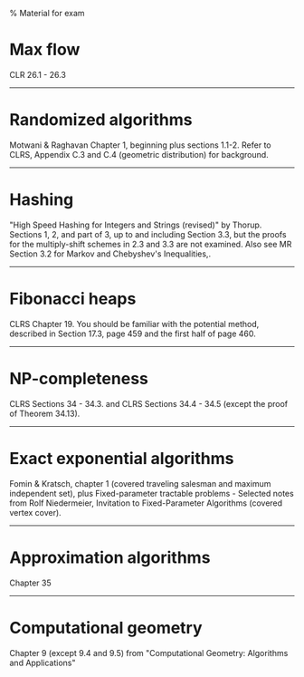 % Material for exam


# Max flow

CLR 26.1 - 26.3 

---

# Randomized algorithms

Motwani & Raghavan Chapter 1, beginning plus sections 1.1-2. Refer to CLRS, Appendix C.3 and C.4 (geometric distribution) for background.

---

# Hashing

"High Speed Hashing for Integers and Strings (revised)" by Thorup. Sections 1, 2, and part of 3, up to and including Section 3.3, but the proofs for the multiply-shift schemes in 2.3 and 3.3 are not examined.  Also see MR Section 3.2 for Markov and Chebyshev's Inequalities,.

---

# Fibonacci heaps

CLRS Chapter 19. You should be familiar with the potential method, described in Section 17.3, page 459 and the first half of page 460.

--- 

# NP-completeness

CLRS Sections 34 - 34.3. and CLRS Sections 34.4 - 34.5 (except the proof of Theorem 34.13).

---

# Exact exponential algorithms

Fomin & Kratsch, chapter 1 (covered traveling salesman and maximum independent set), plus
Fixed-parameter tractable problems -  Selected notes from Rolf Niedermeier,  Invitation to Fixed-Parameter Algorithms (covered vertex cover).

---

# Approximation algorithms

Chapter 35

--- 

# Computational geometry 

Chapter 9 (except 9.4 and 9.5) from "Computational Geometry: Algorithms and Applications"
